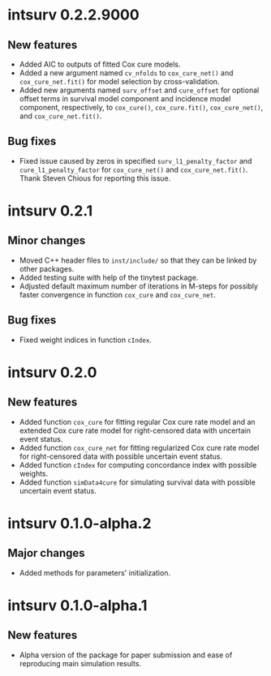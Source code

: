 # intsurv 0.2.2.9000

## New features

- Added AIC to outputs of fitted Cox cure models.
- Added a new argument named `cv_nfolds` to `cox_cure_net()` and
  `cox_cure_net.fit()` for model selection by cross-validation.
- Added new arguments named `surv_offset` and `cure_offset` for optional offset
  terms in survival model component and incidence model component, respectively,
  to `cox_cure()`, `cox_cure.fit()`, `cox_cure_net()`, and `cox_cure_net.fit()`.

## Bug fixes

- Fixed issue caused by zeros in specified `surv_l1_penalty_factor` and
  `cure_l1_penalty_factor` for `cox_cure_net()` and `cox_cure_net.fit()`. Thank
  Steven Chious for reporting this issue.


# intsurv 0.2.1

## Minor changes

- Moved C++ header files to `inst/include/` so that they can be linked by other
  packages.
- Added testing suite with help of the tinytest package.
- Adjusted default maximum number of iterations in M-steps for possibly faster
  convergence in function `cox_cure` and `cox_cure_net`.

## Bug fixes

- Fixed weight indices in function `cIndex`.


# intsurv 0.2.0

## New features

- Added function `cox_cure` for fitting regular Cox cure rate model and an
  extended Cox cure rate model for right-censored data with uncertain event
  status.
- Added function `cox_cure_net` for fitting regularized Cox cure rate model for
  right-censored data with possible uncertain event status.
- Added function `cIndex` for computing concordance index with possible weights.
- Added function `simData4cure` for simulating survival data with possible
  uncertain event status.


# intsurv 0.1.0-alpha.2

## Major changes

- Added methods for parameters' initialization.


# intsurv 0.1.0-alpha.1

## New features

- Alpha version of the package for paper submission and ease of reproducing main
  simulation results.
